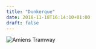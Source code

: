```yaml
---
title: "Dunkerque"
date: 2018-11-18T16:14:10+01:00
draft: false
---
```

![Amiens Tramway](https://no-signal.me/assets/images/00054/000545515118_001.jpg)

